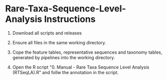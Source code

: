 # Rare-Taxa-Sequence-Level-Analysis Instructions

1. Download all scripts and releases 

2. Ensure all files in the same working directory.

3. Cope the feature tables, representative sequences and taxonomy tables, generated by pipelines into the working directory.

4. Open the R script "0. Manual - Rare Taxa Sequence Level Analysis (RTSeqLA).R" and follw the annotation in the script.
